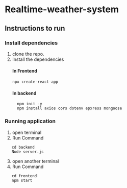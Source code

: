 # Realtime-weather-system
## Instructions to run
  ### Install dependencies
 1. clone the repo.
 2. Install the dependencies
    #### In Frontend
    ```
    npx create-react-app
    ```
    #### In backend
     ```
       npm init -y
       npm install axios cors dotenv epxress mongoose
     ```
   ### Running application
   1. open terminal
   2. Run Command
   ```
      cd backend
      Node server.js
   ```
   3. open another terminal 
   4. Run Command
   ```
      cd frontend
      npm start
   ```
      
